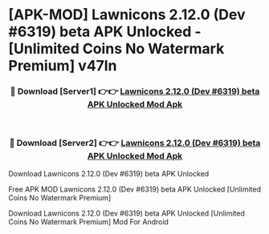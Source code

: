 # [APK-MOD] Lawnicons 2.12.0 (Dev #6319) beta APK Unlocked - [Unlimited Coins No Watermark Premium] v47ln



<div align="center">
<h3>🔴 Download [Server1] 👉👉 <a href="https://momento.my/?title=Lawnicons_2.12.0_(Dev_#6319)_beta_APK_Unlocked">Lawnicons 2.12.0 (Dev #6319) beta APK Unlocked Mod Apk</a></h3><br>

<h3>🔴 Download [Server2] 👉👉 <a href="https://momento.my/?title=Lawnicons_2.12.0_(Dev_#6319)_beta_APK_Unlocked">Lawnicons 2.12.0 (Dev #6319) beta APK Unlocked Mod Apk</a></h3>
</div>



Download Lawnicons 2.12.0 (Dev #6319) beta APK Unlocked 

Free APK MOD Lawnicons 2.12.0 (Dev #6319) beta APK Unlocked [Unlimited Coins No Watermark Premium]

Download Lawnicons 2.12.0 (Dev #6319) beta APK Unlocked [Unlimited Coins No Watermark Premium] Mod For Android
